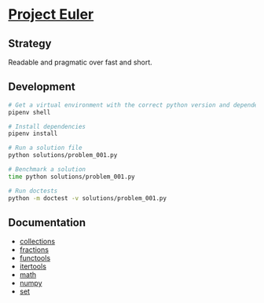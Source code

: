 # [Project Euler](https://projecteuler.net/)

## Strategy

Readable and pragmatic over fast and short.

## Development

```bash
# Get a virtual environment with the correct python version and dependencies
pipenv shell

# Install dependencies
pipenv install

# Run a solution file
python solutions/problem_001.py

# Benchmark a solution
time python solutions/problem_001.py

# Run doctests
python -m doctest -v solutions/problem_001.py
```

## Documentation

- [collections](https://docs.python.org/3.6/library/collections.html)
- [fractions](https://docs.python.org/3.6/library/fractions.html)
- [functools](https://docs.python.org/3.6/library/functools.html)
- [itertools](https://docs.python.org/3.6/library/itertools.html)
- [math](https://docs.python.org/3.6/library/math.html)
- [numpy](https://numpy.org/doc/1.18/)
- [set](https://docs.python.org/3.6/library/stdtypes.html#set)
